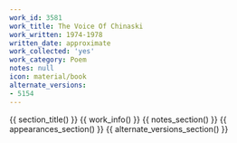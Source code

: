 ```yaml
---
work_id: 3581
work_title: The Voice Of Chinaski
work_written: 1974-1978
written_date: approximate
work_collected: 'yes'
work_category: Poem
notes: null
icon: material/book
alternate_versions:
- 5154
---
```


{{ section_title() }}
{{ work_info() }}
{{ notes_section() }}
{{ appearances_section() }}
{{ alternate_versions_section() }}